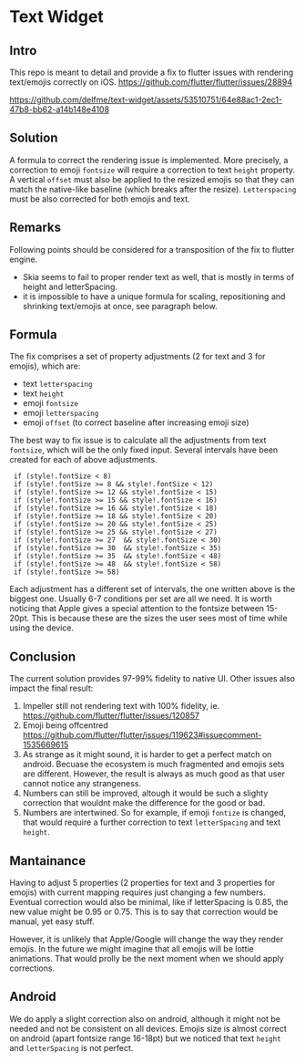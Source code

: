 # Text Widget

## Intro
This repo is meant to detail and provide a fix to flutter issues with rendering text/emojis correctly on iOS.
https://github.com/flutter/flutter/issues/28894


https://github.com/delfme/text-widget/assets/53510751/64e88ac1-2ec1-47b8-bb62-a14b148e4108



## Solution
A formula to correct the rendering issue is implemented. 
More precisely, a correction to emoji `fontsize` will require a correction to text `height` property.
A vertical `offset` must also be applied to the resized emojis so that they can match the native-like baseline (which breaks after the resize).
`Letterspacing` must be also corrected for both emojis and text.

## Remarks
Following points should be considered for a transposition of the fix to flutter engine.
- Skia seems to fail to proper render text as well, that is mostly in terms of height and letterSpacing.
- it is impossible to have a unique formula for scaling, repositioning and shrinking text/emojis at once, see paragraph below.

## Formula
The fix comprises a set of property adjustments (2 for text and 3 for emojis), which are:
- text `letterspacing`
- text `height`
- emoji `fontsize`
- emoji `letterspacing`
- emoji `offset` (to correct baseline after increasing emoji size)

The best way to fix issue is to calculate all the adjustments from text `fontsize`, which will be the only fixed input.
Several intervals have been created for each of above adjustments.

```
 if (style!.fontSize < 8)
 if (style!.fontSize >= 8 && style!.fontSize < 12)
 if (style!.fontSize >= 12 && style!.fontSize < 15)
 if (style!.fontSize >= 15 && style!.fontSize < 16)
 if (style!.fontSize >= 16 && style!.fontSize < 18)
 if (style!.fontSize >= 18 && style!.fontSize < 20)
 if (style!.fontSize >= 20 && style!.fontSize < 25)
 if (style!.fontSize >= 25 && style!.fontSize < 27)
 if (style!.fontSize >= 27  && style!.fontSize < 30)
 if (style!.fontSize >= 30  && style!.fontSize < 35)
 if (style!.fontSize >= 35  && style!.fontSize < 48)
 if (style!.fontSize >= 48  && style!.fontSize < 58)
 if (style!.fontSize >= 58)
```

Each adjustment has a different set of intervals, the one written above is the biggest one.
Usually 6-7 conditions per set are all we need.
It is worth noticing that Apple gives a special attention to the fontsize between 15-20pt.
This is because these are the sizes the user sees most of time while using the device.

## Conclusion
The current solution provides 97-99% fidelity to native UI.
Other issues also impact the final result:
1) Impeller still not rendering text with 100% fidelity, ie. https://github.com/flutter/flutter/issues/120857  
2) Emoji being offcentred https://github.com/flutter/flutter/issues/119623#issuecomment-1535669615
3) As strange as it might sound, it is harder to get a perfect match on android. Becuase the ecosystem is much fragmented and emojis sets are different. However, the result is always as much good as that user cannot notice any strangeness. 
4) Numbers can still be improved, altough it would be such a slighty correction that wouldnt make the difference for the good or bad.
5) Numbers are intertwined. So for example, if emoji `fontize` is changed, that would require a further correction to text `letterSpacing` and text `height`. 

## Mantainance
Having to adjust 5 properties (2 properties for text and 3 properties for emojis) with current mapping requires just changing a few numbers.
Eventual correction would also be minimal, like if letterSpacing is 0.85, the new value might be 0.95 or 0.75.
This is to say that correction would be manual, yet easy stuff.

However, it is unlikely that Apple/Google will change the way they render emojis.
In the future we might imagine that all emojis will be lottie animations.
That would prolly be the next moment when we should apply corrections.

## Android
We do apply a slight correction also on android, although it might not be needed and not be consistent on all devices. Emojis size is almost correct on android (apart fontsize range 16-18pt) but we noticed that text `height` and `letterSpacing` is not perfect.




